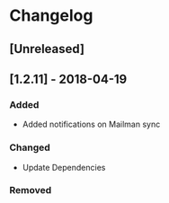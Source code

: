 # Changelog
## [Unreleased]

## [1.2.11] - 2018-04-19
### Added
- Added notifications on Mailman sync

### Changed
- Update Dependencies

### Removed
